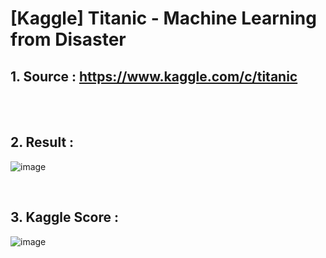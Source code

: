 # [Kaggle] Titanic - Machine Learning from Disaster

## 1. Source : https://www.kaggle.com/c/titanic  

<br>
<br>  

## 2. Result :  

![image](https://user-images.githubusercontent.com/79921374/120105922-d8694e80-c195-11eb-8381-1fa35f619c7b.png)

<br>

## 3. Kaggle Score :

![image](https://user-images.githubusercontent.com/79921374/120106210-2c286780-c197-11eb-828c-b5f6fe275b76.png)

